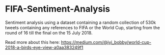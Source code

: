 # FIFA-Sentiment-Analysis

Sentiment analysis using a dataset containing a random collection of 530k tweets containing any references to FIFA or the World Cup, starting from the round of 16 till the final on the 15 July 2018.

Read more about this here: https://medium.com/@iyi_bobby/world-cup-2018-a-birds-eye-view-a0aa383249f1
